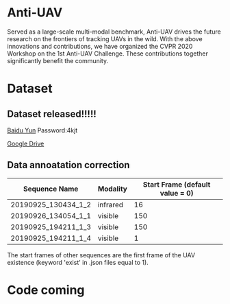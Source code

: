 # Anti-UAV
Served as a large-scale multi-modal benchmark, Anti-UAV drives the future research on the frontiers of tracking UAVs in the wild. With the above innovations and contributions, we have organized the CVPR 2020 Workshop on the 1st Anti-UAV Challenge. These contributions together significantly benefit the community.

# Dataset
## Dataset released!!!!!
[Baidu Yun](https://pan.baidu.com/s/11gXXZVHxroI28qXgwZ4lsg)  Password:4kjt

[Google Drive](https://drive.google.com/file/d/1NPYaop35ocVTYWHOYQQHn8YHsM9jmLGr/view?usp=sharing)

## Data annoatation correction
| Sequence Name | Modality | Start Frame (default value = 0) |
|  ----  | ----  | ----  |
| 20190925_130434_1_2 | infrared | 16 |
| 20190926_134054_1_1  | visible | 150 |
| 20190925_194211_1_3 | visible | 150 |
| 20190925_194211_1_4| visible | 1 |

The start frames of other sequences are the first frame of the UAV existence (keyword 'exist' in .json files equal to 1).

# Code coming
